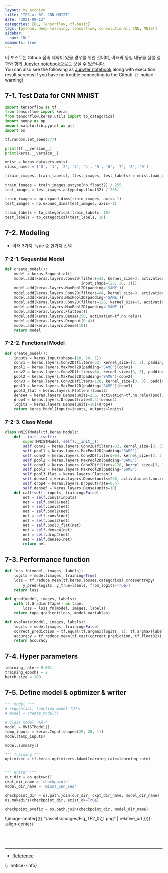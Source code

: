 ```yaml
---
layout: my_archive
title: "TF2.x: 07. CNN MNIST"
date: "2021-09-12"
categories: [DL, Tensorflow, tf-basic]
tags: [python, deep learning, tensorflow, convolutional, CNN, MNIST]
sidebar:
  nav: "DL"
comments: true
---
```


이 포스트는 Github 접속 제약이 있을 경우를 위한 것이며, 아래와 동일 내용을 실행 결과와 함께 [Jupyter notebook](https://github.com/bestofbad/TF-Study/blob/main/tf2_07_CNN_MNIST.ipynb)으로도 보실 수 있습니다.  
You can also see the following as [Jupyter notebook](https://github.com/bestofbad/TF-Study/blob/main/tf2_07_CNN_MNIST.ipynb) along with execution result screens if you have no trouble connecting to the Github.
{: .notice--warning}

## 7-1. Test Data for CNN MNIST

```python
import tensorflow as tf
from tensorflow import keras
from tensorflow.keras.utils import to_categorical
import numpy as np
import matplotlib.pyplot as plt
import os

tf.random.set_seed(777)

print(tf.__version__)
print(keras.__version__)
```

```python
mnist = keras.datasets.mnist
class_names = ['0', '1', '2', '3', '4', '5', '6', '7', '8', '9']

(train_images, train_labels), (test_images, test_labels) = mnist.load_data()    
    
train_images = train_images.astype(np.float32) / 255.
test_images = test_images.astype(np.float32) / 255.

train_images = np.expand_dims(train_images, axis=-1)
test_images = np.expand_dims(test_images, axis=-1)
    
train_labels = to_categorical(train_labels, 10)
test_labels = to_categorical(test_labels, 10)
```

## 7-2. Modeling
- 아래 3가지 Type 중 한가지 선택

### 7-2-1. Sequential Model

```python
def create_model():
    model = keras.Sequential()
    model.add(keras.layers.Conv2D(filters=32, kernel_size=3, activation=tf.nn.relu, padding='SAME', 
                                  input_shape=(28, 28, 1)))
    model.add(keras.layers.MaxPool2D(padding='SAME'))
    model.add(keras.layers.Conv2D(filters=64, kernel_size=3, activation=tf.nn.relu, padding='SAME'))
    model.add(keras.layers.MaxPool2D(padding='SAME'))
    model.add(keras.layers.Conv2D(filters=128, kernel_size=3, activation=tf.nn.relu, padding='SAME'))
    model.add(keras.layers.MaxPool2D(padding='SAME'))
    model.add(keras.layers.Flatten())
    model.add(keras.layers.Dense(256, activation=tf.nn.relu))
    model.add(keras.layers.Dropout(0.4))
    model.add(keras.layers.Dense(10))
    return model
```

### 7-2-2. Functional Model

```python
def create_model():
    inputs = keras.Input(shape=(28, 28, 1))
    conv1 = keras.layers.Conv2D(filters=32, kernel_size=[3, 3], padding='SAME', activation=tf.nn.relu)(inputs)
    pool1 = keras.layers.MaxPool2D(padding='SAME')(conv1)
    conv2 = keras.layers.Conv2D(filters=64, kernel_size=[3, 3], padding='SAME', activation=tf.nn.relu)(pool1)
    pool2 = keras.layers.MaxPool2D(padding='SAME')(conv2)
    conv3 = keras.layers.Conv2D(filters=128, kernel_size=[3, 3], padding='SAME', activation=tf.nn.relu)(pool2)
    pool3 = keras.layers.MaxPool2D(padding='SAME')(conv3)
    pool3_flat = keras.layers.Flatten()(pool3)
    dense4 = keras.layers.Dense(units=256, activation=tf.nn.relu)(pool3_flat)
    drop4 = keras.layers.Dropout(rate=0.4)(dense4)
    logits = keras.layers.Dense(units=10)(drop4)
    return keras.Model(inputs=inputs, outputs=logits)
```

### 7-2-3. Class Model

```python
class MNISTModel(tf.keras.Model):
    def __init__(self):
        super(MNISTModel, self).__init__()
        self.conv1 = keras.layers.Conv2D(filters=32, kernel_size=[3, 3], padding='SAME', activation=tf.nn.relu)
        self.pool1 = keras.layers.MaxPool2D(padding='SAME')
        self.conv2 = keras.layers.Conv2D(filters=64, kernel_size=[3, 3], padding='SAME', activation=tf.nn.relu)
        self.pool2 = keras.layers.MaxPool2D(padding='SAME')
        self.conv3 = keras.layers.Conv2D(filters=128, kernel_size=[3, 3], padding='SAME', activation=tf.nn.relu)
        self.pool3 = keras.layers.MaxPool2D(padding='SAME')
        self.pool3_flat = keras.layers.Flatten()
        self.dense4 = keras.layers.Dense(units=256, activation=tf.nn.relu)
        self.drop4 = keras.layers.Dropout(rate=0.4)
        self.dense5 = keras.layers.Dense(units=10)
    def call(self, inputs, training=False):
        net = self.conv1(inputs)
        net = self.pool1(net)
        net = self.conv2(net)
        net = self.pool2(net)
        net = self.conv3(net)
        net = self.pool3(net)
        net = self.pool3_flat(net)
        net = self.dense4(net)
        net = self.drop4(net)
        net = self.dense5(net)
        return net
```

## 7-3. Performance function

```python
def loss_fn(model, images, labels):
    logits = model(images, training=True)
    loss = tf.reduce_mean(tf.keras.losses.categorical_crossentropy(
        y_pred=logits, y_true=labels, from_logits=True))    
    return loss

def grad(model, images, labels):
    with tf.GradientTape() as tape:
        loss = loss_fn(model, images, labels)
    return tape.gradient(loss, model.variables)

def evaluate(model, images, labels):
    logits = model(images, training=False)
    correct_prediction = tf.equal(tf.argmax(logits, 1), tf.argmax(labels, 1))
    accuracy = tf.reduce_mean(tf.cast(correct_prediction, tf.float32))
    return accuracy
```

## 7-4. Hyper parameters

```python
learning_rate = 0.001
training_epochs = 2
batch_size = 100
```

## 7-5. Define model & optimizer & writer

```python
""" Model """
# sequential, function model 적용시
# model = create_model()

# class model 적용시
model = MNISTModel()
temp_inputs = keras.Input(shape=(28, 28, 1))
model(temp_inputs)

model.summary()

""" Training """
optimizer = tf.keras.optimizers.Adam(learning_rate=learning_rate)


""" Writer """
cur_dir = os.getcwd()
ckpt_dir_name = 'checkpoints'
model_dir_name = 'minst_cnn_seq'

checkpoint_dir = os.path.join(cur_dir, ckpt_dir_name, model_dir_name)
os.makedirs(checkpoint_dir, exist_ok=True)

checkpoint_prefix = os.path.join(checkpoint_dir, model_dir_name)
```
![image-center]({{ "/assets/images/Fig_TF2_07_1.png" | relative_url }}){: .align-center}

```python

```


```python

```


```python

```


```python

```







---
- [Reference](https://github.com/deeplearningzerotoall/TensorFlow/blob/master/tf_2.x/lab-11-0-cnn-basics-keras-eager.ipynb)

{: .notice--info}
